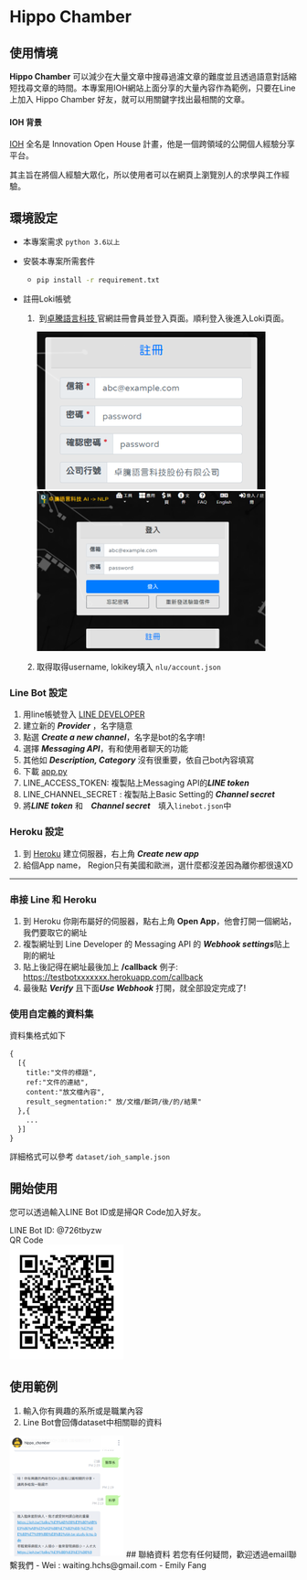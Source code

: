 # Hippo Chamber 
## 使用情境

**Hippo Chamber** 可以減少在大量文章中搜尋過濾文章的難度並且透過語意對話縮短找尋文章的時間。本專案用IOH網站上面分享的大量內容作為範例，只要在Line上加入 Hippo Chamber 好友，就可以用關鍵字找出最相關的文章。

#### IOH 背景

[IOH](https://ioh.tw/) 全名是 Innovation Open House 計畫，他是一個跨領域的公開個人經驗分享平台。

其主旨在將個人經驗大眾化，所以使用者可以在網頁上瀏覽別人的求學與工作經驗。

## 環境設定
- 本專案需求 ```python 3.6以上```
- 安裝本專案所需套件

  - ```bash
    pip install -r requirement.txt
    ```

- 註冊Loki帳號

  1. ​	到[卓騰語言科技 ](https://api.droidtown.co/)官網註冊會員並登入頁面。順利登入後進入Loki頁面。

     <img src="https://raw.githubusercontent.com/Joshua0128/dobby/main/img/DT_register.png" alt="註冊 圖示" width=400 />

     <img src="https://raw.githubusercontent.com/Joshua0128/dobby/main/img/DT_login.png" alt="登入 圖示"  width=400 />
  2. 取得取得username, lokikey填入 ```nlu/account.json```


### Line Bot 設定

1. 用line帳號登入 [LINE DEVELOPER](https://developers.line.biz/en/)
2. 建立新的 ***Provider*** ，名字隨意
3. 點選 ***Create a new channel***，名字是bot的名字唷!
4. 選擇 ***Messaging API***，有和使用者聊天的功能
5. 其他如 ***Description, Category*** 沒有很重要，依自己bot內容填寫
6. 下載 [app.py](https://github.com/Joshua0128/dobby/blob/main/app.py) 
7. LINE_ACCESS_TOKEN: 複製貼上Messaging API的***LINE token***
8. LINE_CHANNEL_SECRET : 複製貼上Basic Setting的 ***Channel secret***
9. 將***LINE token*** 和　***Channel secret***　填入```linebot.json```中

### Heroku 設定

1.  到 [Heroku](https://dashboard.heroku.com/login) 建立伺服器，右上角 ***Create new app*** 
2.  給個App name， Region只有美國和歐洲，選什麼都沒差因為離你都很遠XD

***

### 串接 Line 和 Heroku

1. 到 Heroku 你剛布屬好的伺服器，點右上角 **Open App**，他會打開一個網站，我們要取它的網址
2. 複製網址到 Line Developer 的 Messaging API 的 ***Webhook settings***貼上剛的網址
3. 貼上後記得在網址最後加上 **/callback** 例子: https://testbotxxxxxxx.herokuapp.com/callback
4. 最後點 ***Verify*** 且下面***Use Webhook*** 打開，就全部設定完成了! 

### 使用自定義的資料集
資料集格式如下
```
{
  [{
    title:"文件的標題",
    ref:"文件的連結",
    content:"放文檔內容",
    result_segmentation:" 放/文檔/斷詞/後/的/結果"
  },{
    ...
  }]
}
```
詳細格式可以參考 ```dataset/ioh_sample.json```

## 開始使用
您可以透過輸入LINE Bot ID或是掃QR Code加入好友。

LINE Bot ID: @726tbyzw </br>
QR Code </br>
<img src="https://raw.githubusercontent.com/Joshua0128/dobby/main/img/qrcode.png" width = 200 />
## 使用範例
1. 輸入你有興趣的系所或是職業內容
2. Line Bot會回傳dataset中相關聯的資料
<img src="https://raw.githubusercontent.com/Joshua0128/dobby/main/img/demo.png" width = 200 />
## 聯絡資料
若您有任何疑問，歡迎透過email聯繫我們
- Wei : waiting.hchs@gmail.com
- Emily Fang